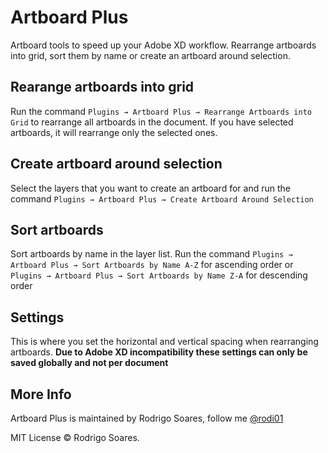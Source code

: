 # Artboard Plus

Artboard tools to speed up your Adobe XD workflow. Rearrange artboards into grid, sort them by name or create an artboard around selection.

## Rearange artboards into grid

Run the command `Plugins → Artboard Plus → Rearrange Artboards into Grid` to rearrange all artboards in the document. If you have selected artboards, it will rearrange only the selected ones.

## Create artboard around selection

Select the layers that you want to create an artboard for and run the command `Plugins → Artboard Plus → Create Artboard Around Selection`

## Sort artboards

Sort artboards by name in the layer list. Run the command `Plugins → Artboard Plus → Sort Artboards by Name A-Z` for ascending order or `Plugins → Artboard Plus → Sort Artboards by Name Z-A` for descending order

## Settings

This is where you set the horizontal and vertical spacing when rearranging artboards. **Due to Adobe XD incompatibility these settings can only be saved globally and not per document**

## More Info

Artboard Plus is maintained by Rodrigo Soares, follow me [@rodi01](https://twitter.com/rodi01)

MIT License © Rodrigo Soares.
